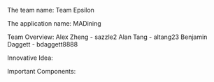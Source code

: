 The team name: Team Epsilon

The application name: MADining

Team Overview:
Alex Zheng - sazzle2
Alan Tang - altang23
Benjamin Daggett - bdaggett8888

Innovative Idea:

Important Components:

